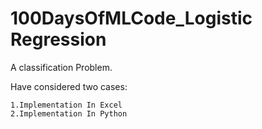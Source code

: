 # 100DaysOfMLCode_Logistic Regression

A classification Problem.

Have considered two cases:
    
    1.Implementation In Excel
    2.Implementation In Python

